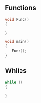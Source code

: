## Functions
```c++
void Func()
{

}

void main()
{
   Func();
}
```

## Whiles
```c++
while () 
{

} 
```